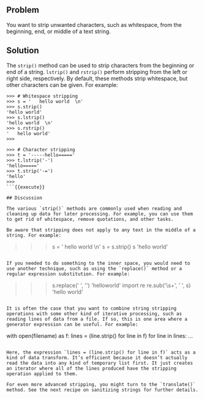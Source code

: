 ## Problem

You want to strip unwanted characters, such as whitespace, from the beginning, end, or middle of a text string.

## Solution

The `strip()` method can be used to strip characters from the beginning or end of a string. `lstrip()` and `rstrip()` perform stripping from the left or right side, respectively. By default, these methods strip whitespace, but other characters can be given. For example:

```
>>> # Whitespace stripping
>>> s = '   hello world  \n'
>>> s.strip()
'hello world'
>>> s.lstrip()
'hello world  \n'
>>> s.rstrip()
'   hello world'
>>>

>>> # Character stripping
>>> t = '-----hello====='
>>> t.lstrip('-')
'hello====='
>>> t.strip('-=')
'hello'
>>>
```{{execute}}

## Discussion

The various `strip()` methods are commonly used when reading and cleaning up data for later processing. For example, you can use them to get rid of whitespace, remove quotations, and other tasks.

Be aware that stripping does not apply to any text in the middle of a string. For example:

```
>>> s = '  hello       world   \n'
>>> s = s.strip()
>>> s
'hello       world'
>>>
```{{execute}}

If you needed to do something to the inner space, you would need to use another technique, such as using the `replace()` method or a regular expression substitution. For example:

```
>>> s.replace(' ', '')
'helloworld'
>>> import re
>>> re.sub('\s+', ' ', s)
'hello world'
>>>
```{{execute}}

It is often the case that you want to combine string stripping operations with some other kind of iterative processing, such as reading lines of data from a file. If so, this is one area where a generator expression can be useful. For example:

```
with open(filename) as f:
    lines = (line.strip() for line in f)
    for line in lines:
        ...
```{{execute}}

Here, the expression `lines = (line.strip() for line in f)` acts as a kind of data transform. It’s efficient because it doesn’t actually read the data into any kind of temporary list first. It just creates an iterator where all of the lines produced have the stripping operation applied to them.

For even more advanced stripping, you might turn to the `translate()` method. See the next recipe on sanitizing strings for further details.
